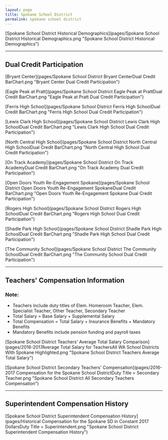 ```yaml
---
layout: page
title: Spokane School District
permalink: spokane school district
---
```



[Spokane School District Historical Demographics](pages/Spokane School District Historical Demographics.png "Spokane School District Historical Demographics")

___

## Dual Credit Participation

[Bryant Center](pages/Spokane School District Bryant CenterDual Credit BarChart.png "Bryant Center Dual Credit Participation")

[Eagle Peak at Pratt](pages/Spokane School District Eagle Peak at PrattDual Credit BarChart.png "Eagle Peak at Pratt Dual Credit Participation")

[Ferris High School](pages/Spokane School District Ferris High SchoolDual Credit BarChart.png "Ferris High School Dual Credit Participation")

[Lewis   Clark High School](pages/Spokane School District Lewis   Clark High SchoolDual Credit BarChart.png "Lewis   Clark High School Dual Credit Participation")

[North Central High School](pages/Spokane School District North Central High SchoolDual Credit BarChart.png "North Central High School Dual Credit Participation")

[On Track Academy](pages/Spokane School District On Track AcademyDual Credit BarChart.png "On Track Academy Dual Credit Participation")

[Open Doors Youth Re-Engagement Spokane](pages/Spokane School District Open Doors Youth Re-Engagement SpokaneDual Credit BarChart.png "Open Doors Youth Re-Engagement Spokane Dual Credit Participation")

[Rogers High School](pages/Spokane School District Rogers High SchoolDual Credit BarChart.png "Rogers High School Dual Credit Participation")

[Shadle Park High School](pages/Spokane School District Shadle Park High SchoolDual Credit BarChart.png "Shadle Park High School Dual Credit Participation")

[The Community School](pages/Spokane School District The Community SchoolDual Credit BarChart.png "The Community School Dual Credit Participation")


___

## Teachers' Compensation Information
### Note:
- Teachers include duty titles of Elem. Homeroom Teacher, Elem. Specialist Teacher, Other Teacher, Secondary Teacher
- Total Salary = Base Salary + Supplemental Salary
- Total Compensation = Total Salary + Insurance Benefits + Mandatory Benefits
- Mandatory Benefits include pension funding and payroll taxes

[Spokane School District Teachers' Average Total Salary Comparison](pages/2016-2017Average Total Salary for TeachersAll WA School Districts With Spokane Highlighted.png "Spokane School District Teachers Average Total Salary")

[Spokane School District Secondary Teachers' Compensation](pages/2016-2017 Compensation for the Spokane School DistrictDuty Title = Secondary Teacher.png "Spokane School District All Secondary Teachers Compensation")


___

## Superintendent Compensation History

[Spokane School District Superintendent Compensation History](pages/Historical Compensation for the Spokane SD in Constant 2017 DollarsDuty Title = Superintendent.png "Spokane School District Superintendent Compensation History")

